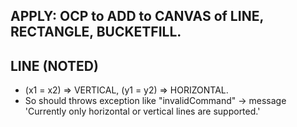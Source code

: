 ## APPLY: OCP to ADD to CANVAS of LINE, RECTANGLE, BUCKETFILL.

## LINE (NOTED) 
- (x1 = x2) => VERTICAL, (y1 = y2) => HORIZONTAL.
- So should throws exception like "invalidCommand" -> message 'Currently only horizontal or vertical lines are supported.'
